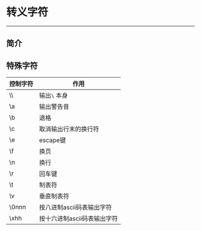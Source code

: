 # 转义字符

***

## 简介

## 特殊字符

| 控制字符 | 作用                        |
| -------- | --------------------------- |
| \\\      | 输出`\` 本身                |
| \a       | 输出警告音                  |
| \b       | 退格                        |
| \c       | 取消输出行末的换行符        |
| \e       | escape键                    |
| \f       | 换页                        |
| \n       | 换行                        |
| \r       | 回车键                      |
| \t       | 制表符                      |
| \v       | 垂直制表符                  |
| \0nnn    | 按八进制ascii码表输出字符   |
| \xhh     | 按十六进制ascii码表输出字符 |

